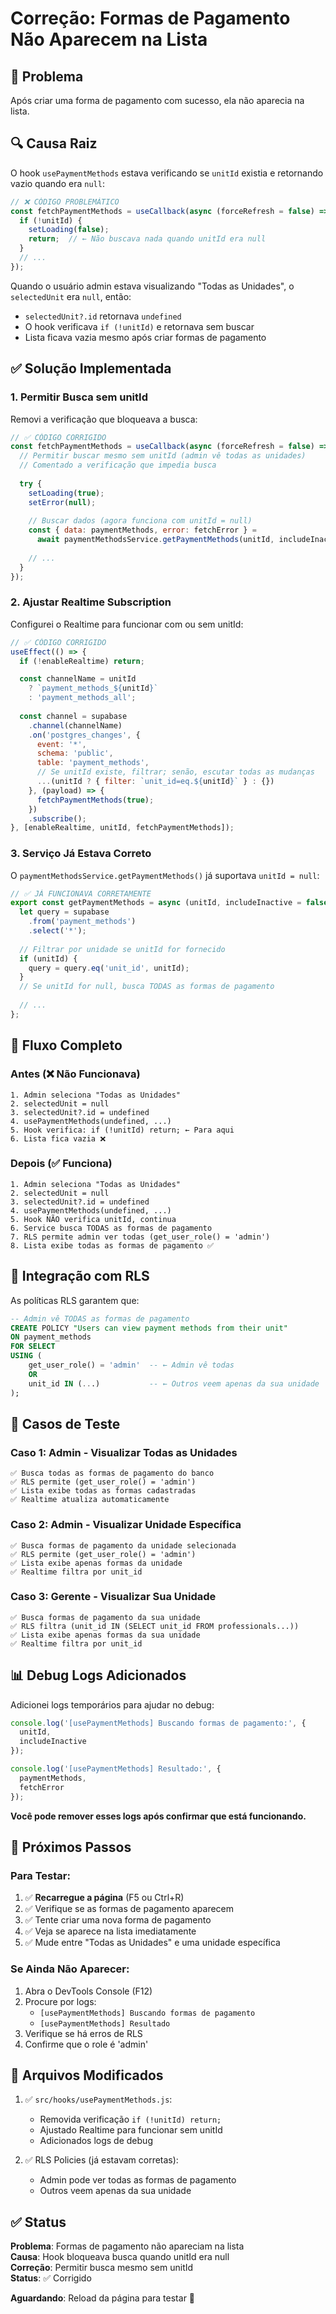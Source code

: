 # Correção: Formas de Pagamento Não Aparecem na Lista

## 🔴 Problema
Após criar uma forma de pagamento com sucesso, ela não aparecia na lista.

## 🔍 Causa Raiz
O hook `usePaymentMethods` estava verificando se `unitId` existia e retornando vazio quando era `null`:

```javascript
// ❌ CÓDIGO PROBLEMÁTICO
const fetchPaymentMethods = useCallback(async (forceRefresh = false) => {
  if (!unitId) {
    setLoading(false);
    return;  // ← Não buscava nada quando unitId era null
  }
  // ...
});
```

Quando o usuário admin estava visualizando "Todas as Unidades", o `selectedUnit` era `null`, então:
- `selectedUnit?.id` retornava `undefined`
- O hook verificava `if (!unitId)` e retornava sem buscar
- Lista ficava vazia mesmo após criar formas de pagamento

## ✅ Solução Implementada

### 1. **Permitir Busca sem unitId**
Removi a verificação que bloqueava a busca:

```javascript
// ✅ CÓDIGO CORRIGIDO
const fetchPaymentMethods = useCallback(async (forceRefresh = false) => {
  // Permitir buscar mesmo sem unitId (admin vê todas as unidades)
  // Comentado a verificação que impedia busca
  
  try {
    setLoading(true);
    setError(null);
    
    // Buscar dados (agora funciona com unitId = null)
    const { data: paymentMethods, error: fetchError } = 
      await paymentMethodsService.getPaymentMethods(unitId, includeInactive);
    
    // ...
  }
});
```

### 2. **Ajustar Realtime Subscription**
Configurei o Realtime para funcionar com ou sem unitId:

```javascript
// ✅ CÓDIGO CORRIGIDO
useEffect(() => {
  if (!enableRealtime) return;

  const channelName = unitId 
    ? `payment_methods_${unitId}` 
    : 'payment_methods_all';
    
  const channel = supabase
    .channel(channelName)
    .on('postgres_changes', {
      event: '*',
      schema: 'public',
      table: 'payment_methods',
      // Se unitId existe, filtrar; senão, escutar todas as mudanças
      ...(unitId ? { filter: `unit_id=eq.${unitId}` } : {})
    }, (payload) => {
      fetchPaymentMethods(true);
    })
    .subscribe();
}, [enableRealtime, unitId, fetchPaymentMethods]);
```

### 3. **Serviço Já Estava Correto**
O `paymentMethodsService.getPaymentMethods()` já suportava `unitId = null`:

```javascript
// ✅ JÁ FUNCIONAVA CORRETAMENTE
export const getPaymentMethods = async (unitId, includeInactive = false) => {
  let query = supabase
    .from('payment_methods')
    .select('*');
  
  // Filtrar por unidade se unitId for fornecido
  if (unitId) {
    query = query.eq('unit_id', unitId);
  }
  // Se unitId for null, busca TODAS as formas de pagamento
  
  // ...
};
```

## 🎯 Fluxo Completo

### Antes (❌ Não Funcionava)
```
1. Admin seleciona "Todas as Unidades"
2. selectedUnit = null
3. selectedUnit?.id = undefined
4. usePaymentMethods(undefined, ...)
5. Hook verifica: if (!unitId) return; ← Para aqui
6. Lista fica vazia ❌
```

### Depois (✅ Funciona)
```
1. Admin seleciona "Todas as Unidades"
2. selectedUnit = null
3. selectedUnit?.id = undefined  
4. usePaymentMethods(undefined, ...)
5. Hook NÃO verifica unitId, continua
6. Service busca TODAS as formas de pagamento
7. RLS permite admin ver todas (get_user_role() = 'admin')
8. Lista exibe todas as formas de pagamento ✅
```

## 🔄 Integração com RLS

As políticas RLS garantem que:

```sql
-- Admin vê TODAS as formas de pagamento
CREATE POLICY "Users can view payment methods from their unit"
ON payment_methods
FOR SELECT
USING (
    get_user_role() = 'admin'  -- ← Admin vê todas
    OR
    unit_id IN (...)           -- ← Outros veem apenas da sua unidade
);
```

## 🧪 Casos de Teste

### Caso 1: Admin - Visualizar Todas as Unidades
```
✅ Busca todas as formas de pagamento do banco
✅ RLS permite (get_user_role() = 'admin')
✅ Lista exibe todas as formas cadastradas
✅ Realtime atualiza automaticamente
```

### Caso 2: Admin - Visualizar Unidade Específica
```
✅ Busca formas de pagamento da unidade selecionada
✅ RLS permite (get_user_role() = 'admin')
✅ Lista exibe apenas formas da unidade
✅ Realtime filtra por unit_id
```

### Caso 3: Gerente - Visualizar Sua Unidade
```
✅ Busca formas de pagamento da sua unidade
✅ RLS filtra (unit_id IN (SELECT unit_id FROM professionals...))
✅ Lista exibe apenas formas da sua unidade
✅ Realtime filtra por unit_id
```

## 📊 Debug Logs Adicionados

Adicionei logs temporários para ajudar no debug:

```javascript
console.log('[usePaymentMethods] Buscando formas de pagamento:', { 
  unitId, 
  includeInactive 
});

console.log('[usePaymentMethods] Resultado:', { 
  paymentMethods, 
  fetchError 
});
```

**Você pode remover esses logs após confirmar que está funcionando.**

## 🔧 Próximos Passos

### Para Testar:
1. ✅ **Recarregue a página** (F5 ou Ctrl+R)
2. ✅ Verifique se as formas de pagamento aparecem
3. ✅ Tente criar uma nova forma de pagamento
4. ✅ Veja se aparece na lista imediatamente
5. ✅ Mude entre "Todas as Unidades" e uma unidade específica

### Se Ainda Não Aparecer:
1. Abra o DevTools Console (F12)
2. Procure por logs:
   - `[usePaymentMethods] Buscando formas de pagamento`
   - `[usePaymentMethods] Resultado`
3. Verifique se há erros de RLS
4. Confirme que o role é 'admin'

## 📁 Arquivos Modificados

1. ✅ `src/hooks/usePaymentMethods.js`:
   - Removida verificação `if (!unitId) return;`
   - Ajustado Realtime para funcionar sem unitId
   - Adicionados logs de debug

2. ✅ RLS Policies (já estavam corretas):
   - Admin pode ver todas as formas de pagamento
   - Outros veem apenas da sua unidade

## ✅ Status

**Problema**: Formas de pagamento não apareciam na lista  
**Causa**: Hook bloqueava busca quando unitId era null  
**Correção**: Permitir busca mesmo sem unitId  
**Status**: ✅ Corrigido  

**Aguardando**: Reload da página para testar 🔄
